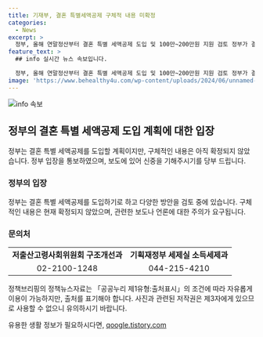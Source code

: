 ```yaml
---
title: 기재부, 결혼 특별세액공제 구체적 내용 미확정
categories:
  - News
excerpt: >
  정부, 올해 연말정산부터 결혼 특별 세액공제 도입 및 100만~200만원 지원 검토 정부가 결혼 특별 세액공제를 도입하고 연말정산부터 결혼한 부부에 100만~200만원을 돌려줄 예정이라고 보도되었습니다. 하지만, 구체적인 내용은 아직 확정되지 않았으며, 해당 보도를 신중히 취급해야 한다는 입장을 밝혔습니다. 결혼을 고민하는 이들에게 희소식으로 다가갈 가능성이 높아진 상황입니다.
feature_text: >
  ## info 실시간 뉴스 속보입니다.

  정부, 올해 연말정산부터 결혼 특별 세액공제 도입 및 100만~200만원 지원 검토 정부가 결혼 특별 세액공제를 도입하고 연말정산부터 결혼한 부부에 100만~200만원을 돌려줄 예정이라고 보도되었습니다. 하지만, 구체적인 내용은 아직 확정되지 않았으며, 해당 보도를 신중히 취급해야 한다는 입장을 밝혔습니다. 결혼을 고민하는 이들에게 희소식으로 다가갈 가능성이 높아진 상황입니다.
image: 'https://www.behealthy4u.com/wp-content/uploads/2024/06/unnamed-file.png'
---
```


<p><img src="https://www.behealthy4u.com/wp-content/uploads/2024/06/unnamed-file.png" alt="info 속보" /></p>

<h2 data-ke-size="size26">정부의 결혼 특별 세액공제 도입 계획에 대한 입장</h2>

<p data-ke-size="size16">정부는 결혼 특별 세액공제를 도입할 계획이지만, 구체적인 내용은 아직 확정되지 않았습니다. 정부 입장을 통보하였으며, 보도에 있어 신중을 기해주시기를 당부 드립니다.</p>

<h3>정부의 입장</h3>

<p data-ke-size="size16">정부는 결혼 특별 세액공제를 도입하기로 하고 다양한 방안을 검토 중에 있습니다. 구체적인 내용은 현재 확정되지 않았으며, 관련한 보도나 언론에 대한 주의가 요구됩니다.</p>

<h3>문의처</h3>

<table>
  <tr>
    <td style="text-align: center; height: 17px;"><b>저출산고령사회위원회 구조개선과</b></td>
    <td style="text-align: center; height: 17px;"><b>기획재정부 세제실 소득세제과</b></td>
  </tr>
  <tr>
    <td style="text-align: center; height: 17px;">02-2100-1248</td>
    <td style="text-align: center; height: 17px;">044-215-4210</td>
  </tr>
</table>

<p data-ke-size="size16">정책브리핑의 정책뉴스자료는 「공공누리 제1유형:출처표시」의 조건에 따라 자유롭게 이용이 가능하지만, 출처를 표기해야 합니다. 사진과 관련된 저작권은 제3자에게 있으므로 사용할 수 없으니 유의하시기 바랍니다.</p>
유용한 생활 정보가 필요하시다면, <a href="https://qoogle.tistory.com" rel="dofollow">qoogle.tistory.com</a>


